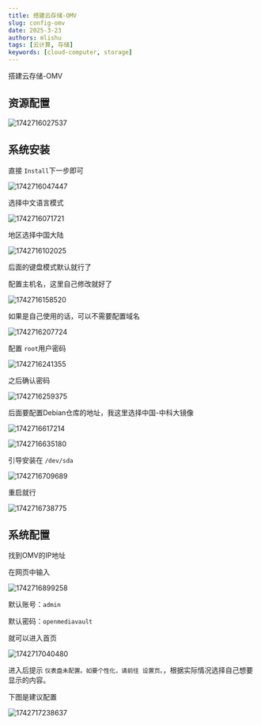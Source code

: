 ```yaml
---
title: 搭建云存储-OMV
slug: config-omv
date: 2025-3-23
authors: mlishu
tags: [云计算, 存储]
keywords: [cloud-computer, storage]
---
```

搭建云存储-OMV

<!-- truncate -->

## 资源配置

![1742716027537](image/09-storage-omv/1742716027537.png)

## 系统安装

直接 `Install`下一步即可

![1742716047447](image/09-storage-omv/1742716047447.png)

选择中文语言模式

![1742716071721](image/09-storage-omv/1742716071721.png)

地区选择中国大陆

![1742716102025](image/09-storage-omv/1742716102025.png)

后面的键盘模式默认就行了

配置主机名，这里自己修改就好了

![1742716158520](image/09-storage-omv/1742716158520.png)

如果是自己使用的话，可以不需要配置域名

![1742716207724](image/09-storage-omv/1742716207724.png)

配置 `root`用户密码

![1742716241355](image/09-storage-omv/1742716241355.png)

之后确认密码

![1742716259375](image/09-storage-omv/1742716259375.png)

后面要配置Debian仓库的地址，我这里选择中国-中科大镜像

![1742716617214](image/09-storage-omv/1742716617214.png)

![1742716635180](image/09-storage-omv/1742716635180.png)

引导安装在 `/dev/sda`

![1742716709689](image/09-storage-omv/1742716709689.png)

重启就行

![1742716738775](image/09-storage-omv/1742716738775.png)

## 系统配置

找到OMV的IP地址

在网页中输入

![1742716899258](image/09-storage-omv/1742716899258.png)

默认账号：`admin`

默认密码：`openmediavault`

就可以进入首页

![1742717040480](image/09-storage-omv/1742717040480.png)

进入后提示 `仪表盘未配置。如要个性化，请前往 设置页。`，根据实际情况选择自己想要显示的内容。

下图是建议配置

![1742717238637](image/09-storage-omv/1742717238637.png)
